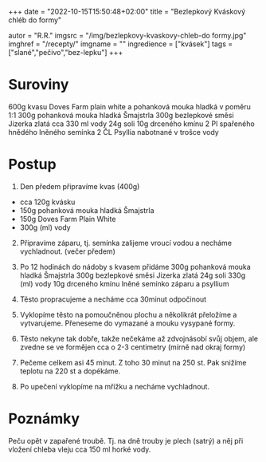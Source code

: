 
+++
date = "2022-10-15T15:50:48+02:00"
title = "Bezlepkový Kváskový chléb do formy"

autor = "R.R."
imgsrc = "/img/bezlepkovy-kvaskovy-chleb-do formy.jpg"
imghref = "/recepty/"
imgname = ""
ingredience = ["kvásek"]
tags = ["slané","pečivo","bez-lepku"]
+++

# Suroviny

600g kvasu Doves Farm plain white a pohanková mouka hladká v poměru 1:1
300g pohanková mouka hladká Šmajstrla
300g bezlepkové směsi Jizerka zlatá
cca 330 ml vody
24g soli
10g drceného kmínu
2 Pl spařeného hnědého lněného semínka
2 ČL Psyllia nabotnané v trošce vody


# Postup
1. Den předem připravíme kvas (400g)
- cca 120g kvásku
- 150g pohanková mouka hladká Šmajstrla
- 150g Doves Farm Plain White
- 300g (ml) vody

2. Připravíme záparu, tj. semínka zalijeme vroucí vodou a necháme vychladnout. (večer předem)


3. Po 12 hodinách do nádoby s kvasem přidáme 
300g pohanková mouka hladká Šmajstrla
300g bezlepkové směsi Jizerka zlatá
24g soli
330g (ml) vody
10g drceného kmínu 
lněné semínko záparu 
a psyllium

4. Těsto propracujeme a necháme cca 30minut odpočinout 
5. Vyklopíme těsto na pomoučněnou plochu a několikrát přeložíme a vytvarujeme. Přeneseme do vymazané a mouku vysypané formy. 
7. Těsto nekyne tak dobře, takže nečekáme až zdvojnásobí svůj objem, ale zvedne se ve formějen cca o 2-3 centimetry (mírně nad okraj formy)
8. Pečeme celkem asi 45 minut. Z toho 30 minut na 250 st. Pak snižíme teplotu na 220 st a dopékáme.
9. Po upečení vyklopíme na mřížku  a necháme vychladnout.


# Poznámky
Peču opět v zapařené troubě. Tj. na dně trouby je plech (satrý)  a něj při vložení chleba vleju cca 150 ml horké vody. 